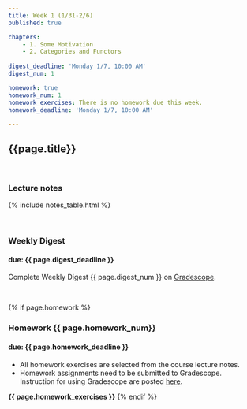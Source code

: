 ```yaml
---
title: Week 1 (1/31-2/6)
published: true

chapters:
    - 1. Some Motivation
    - 2. Categories and Functors
  
digest_deadline: 'Monday 1/7, 10:00 AM'
digest_num: 1

homework: true
homework_num: 1
homework_exercises: There is no homework due this week.
homework_deadline: 'Monday 1/7, 10:00 AM'

---
```


## {{page.title}}

<br/>

### Lecture notes

{% include notes_table.html %}


<br/>

### Weekly Digest 
#### due: {{ page.digest_deadline }}


Complete Weekly Digest {{ page.digest_num }} on [Gradescope](https://www.gradescope.com).

<br/>


{% if page.homework %}
### Homework {{ page.homework_num}} 
#### due: {{ page.homework_deadline }}

* All homework exercises are selected from the course lecture notes.
* Homework assignments need to be submitted to Gradescope. Instruction for
using Gradescope are posted [here](https://gradescope.ubmath.info).

<b>{{ page.homework_exercises }}</b>
{% endif %}
